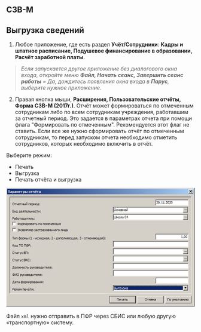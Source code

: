 ## СЗВ-М

## Выгрузка сведений

1. Любое приложение, где есть раздел **Учёт/Сотрудники**: **Кадры и штатное расписание, Подушевое финансирование в образовании, Расчёт заработной платы**.

> _Если запускается другое приложение без диалогового окна входа, откройте меню **Файл, Начать сеанс, Завершить сеанс работы** = Да, дождитесь появления окна входа в **Парус**, выберите нужное приложение._

2. Правая кнопка мыши, **Расширения, Пользовательские отчёты, Форма СЗВ-М (2017г.)**. Отчёт может формироваться по отмеченным сотрудникам либо по всем сотрудникам учреждения, работавшим за отчетный период.  Это задается в параметрах отчета при помощи флага "Формировать по отмеченным". Рекомендуется этот флаг не ставить. Если все же нужно сформировать отчёт по отмеченным сотрудникам, то перед запуском отчета необходимо отметить сотрудников, которых необходимо включить в отчёт.

Выберите режим:
* Печать
* Выгрузка
* Печать отчёта и выгрузка

![Параметры отчёта](images/szv-m_param.png)

Файл `xml` нужно отправить в ПФР через СБИС или любую другую «транспортную» систему.